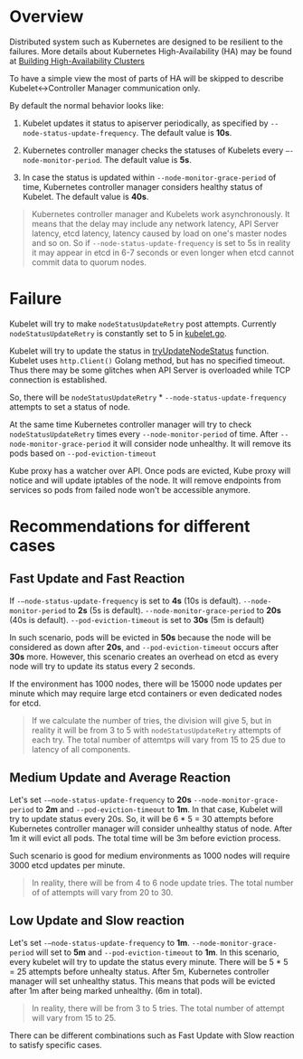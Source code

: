 # Overview

Distributed system such as Kubernetes are designed to be resilient to the
failures.  More details about Kubernetes High-Availability (HA) may be found at
[Building High-Availability Clusters](https://kubernetes.io/docs/admin/high-availability/)

To have a simple view the most of parts of HA will be skipped to describe
Kubelet<->Controller Manager communication only.

By default the normal behavior looks like:

1. Kubelet updates it status to apiserver periodically, as specified by
   `--node-status-update-frequency`. The default value is **10s**.

2. Kubernetes controller manager checks the statuses of Kubelets every
   `–-node-monitor-period`. The default value is **5s**.

3. In case the status is updated  within `--node-monitor-grace-period` of time,
   Kubernetes controller manager considers healthy status of Kubelet. The
   default value is **40s**.

> Kubernetes controller manager and Kubelets work asynchronously. It means that
> the delay may include any network latency, API Server latency, etcd latency,
> latency caused by load on one's master nodes and so on. So if
> `--node-status-update-frequency` is set to 5s in reality it may appear in
> etcd in 6-7 seconds or even longer when etcd cannot commit data to quorum
> nodes.

# Failure

Kubelet will try to make `nodeStatusUpdateRetry` post attempts. Currently
`nodeStatusUpdateRetry` is constantly set to 5 in
[kubelet.go](https://github.com/kubernetes/kubernetes/blob/release-1.5/pkg/kubelet/kubelet.go#L102).

Kubelet will try to update the status in
[tryUpdateNodeStatus](https://github.com/kubernetes/kubernetes/blob/release-1.5/pkg/kubelet/kubelet_node_status.go#L312)
function. Kubelet uses `http.Client()` Golang method, but has no specified
timeout. Thus there may be some glitches when API Server is overloaded while
TCP connection is established.

So, there will be `nodeStatusUpdateRetry` * `--node-status-update-frequency`
attempts to set a status of node.

At the same time Kubernetes controller manager will try to check
`nodeStatusUpdateRetry` times every `--node-monitor-period` of time. After
`--node-monitor-grace-period` it will consider node unhealthy. It will remove
its pods based on `--pod-eviction-timeout`

Kube proxy has a watcher over API. Once pods are evicted, Kube proxy will
notice and will update iptables of the node. It will remove endpoints from
services so pods from failed node won't be accessible anymore.

# Recommendations for different cases

## Fast Update and Fast Reaction

If `-–node-status-update-frequency` is set to **4s** (10s is default).
`--node-monitor-period` to **2s** (5s is default).
`--node-monitor-grace-period` to **20s** (40s is default).
`--pod-eviction-timeout` is set to **30s** (5m is default)

In such scenario, pods will be evicted in **50s** because the node will be
considered as down after **20s**, and `--pod-eviction-timeout` occurs after
**30s** more.  However, this scenario creates an overhead on etcd as every node
will try to update its status every 2 seconds.

If the environment has 1000 nodes, there will be 15000 node updates per
minute which may require large etcd containers or even dedicated nodes for etcd.

> If we calculate the number of tries, the division will give 5, but in reality
> it will be from 3 to 5 with `nodeStatusUpdateRetry` attempts of each try. The
> total number of attemtps will vary from 15 to 25 due to latency of all
> components.

## Medium Update and Average Reaction

Let's set `-–node-status-update-frequency` to **20s**
`--node-monitor-grace-period` to **2m** and `--pod-eviction-timeout` to **1m**.
In that case, Kubelet will try to update status every 20s. So, it will be 6 * 5
= 30 attempts before Kubernetes controller manager will consider unhealthy
status of node. After 1m it will evict all pods. The total time will be 3m
before eviction process.

Such scenario is good for medium environments as 1000 nodes will require 3000
etcd updates per minute.

> In reality, there will be from 4 to 6 node update tries. The total number of
> of attempts will vary from 20 to 30.

## Low Update and Slow reaction

Let's set `-–node-status-update-frequency` to **1m**.
`--node-monitor-grace-period` will set to **5m** and `--pod-eviction-timeout`
to **1m**. In this scenario, every kubelet will try to update the status every
minute. There will be 5 * 5 = 25 attempts before unhealty status. After 5m,
Kubernetes controller manager will set unhealthy status. This means that pods
will be evicted after 1m after being marked unhealthy. (6m in total).

> In reality, there will be from 3 to 5 tries. The total number of attempt will
> vary from 15 to 25.

There can be different combinations such as Fast Update with Slow reaction to
satisfy specific cases.
